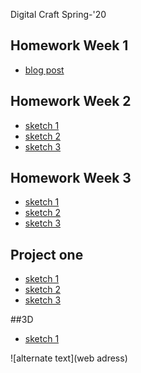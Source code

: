 Digital Craft Spring-'20

## Homework Week 1
* [blog post]()

## Homework Week 2
* [sketch 1](https://orilacau.github.io/PUFY1225-Digital_Craft_OriL/sktch1/index.html)
* [sketch 2](https://orilacau.github.io/PUFY1225-Digital_Craft_OriL/sktch2/sktch2.html)
* [sketch 3](https://orilacau.github.io/PUFY1225-Digital_Craft_OriL/sktch3/sktch3.html)

## Homework Week 3
* [sketch 1](https://orilacau.github.io/PUFY1225-Digital_Craft_OriL/sktch1a/sktch1a.html)
* [sketch 2](https://orilacau.github.io/PUFY1225-Digital_Craft_OriL/gnart2/gnart2.html)
* [sketch 3](https://orilacau.github.io/PUFY1225-Digital_Craft_OriL/gnart3/gnart3.html)

## Project one
* [sketch 1](https://orilacau.github.io/PUFY1225-Digital_Craft_OriL/draft/draft.html)
* [sketch 2](https://orilacau.github.io/PUFY1225-Digital_Craft_OriL/pinkapp/pinkapp.html)
* [sketch 3](https://orilacau.github.io/PUFY1225-Digital_Craft_OriL/apples/apples.html)

##3D
* [sketch 1](https://orilacau.github.io/PUFY1225-Digital_Craft_OriL/draft3d/draft3d.html)

![alternate text](web adress)
